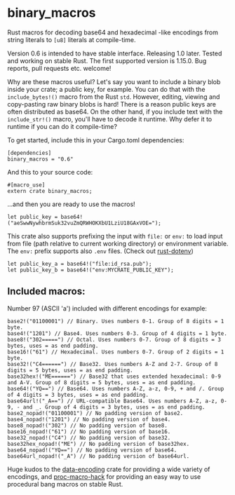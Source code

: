 # binary_macros
Rust macros for decoding base64 and hexadecimal -like encodings from string literals to `[u8]` literals at compile-time.

Version 0.6 is intended to have stable interface. Releasing 1.0 later. Tested and working on stable Rust. The first supported version is 1.15.0. Bug reports, pull requests etc. welcome!

Why are these macros useful? Let's say you want to include a binary blob inside your crate; a public key, for example. You can do that with the `include_bytes!()` macro from the Rust `std`. However, editing, viewing and copy-pasting raw binary blobs is hard! There is a reason public keys are often distributed as base64. On the other hand, if you include text with the `include_str!()` macro, you'll have to decode it runtime. Why defer it to runtime if you can do it compile-time?

To get started, include this in your Cargo.toml dependencies:

```
[dependencies]
binary_macros = "0.6"
```

And this to your source code:

```
#[macro_use]
extern crate binary_macros;
```

...and then you are ready to use the macros!

```
let public_key = base64!("aeSwwNywhbrmSuk32vuZmQRWHOKXbU1LziU18GAxVOE=");
```

This crate also supports prefixing the input with `file:` or `env:` to load input from file (path relative to current working directory) or environment variable. The `env:` prefix supports also `.env` files. (Check out [rust-dotenv](https://github.com/slapresta/rust-dotenv))

```
let public_key_a = base64!("file:id_rsa.pub");
let public_key_b = base64!("env:MYCRATE_PUBLIC_KEY");
``` 

## Included macros:

Number 97 (ASCII 'a') included with different encodings for example:

```
base2!("01100001") // Binary. Uses numbers 0-1. Group of 8 digits = 1 byte.
base4!("1201") // Base4. Uses numbers 0-3. Group of 4 digits = 1 byte.
base8!("302=====") // Octal. Uses numbers 0-7. Group of 8 digits = 3 bytes, uses = as end padding.
base16!("61") // Hexadecimal. Uses numbers 0-7. Group of 2 digits = 1 byte.
base32!("C4======") // Base32. Uses numbers A-Z and 2-7. Group of 8 digits = 5 bytes, uses = as end padding.
base32hex!("ME======") // Base32 that uses extended hexadecimal: 0-9 and A-V. Group of 8 digits = 5 bytes, uses = as end padding.
base64!("YQ==") // Base64. Uses numbers A-Z, a-z, 0-9, + and /. Group of 4 digits = 3 bytes, uses = as end padding.
base64url!("_A==") // URL-compatible Base64. Uses numbers A-Z, a-z, 0-9, - and _. Group of 4 digits = 3 bytes, uses = as end padding.
base2_nopad!("01100001") // No padding version of base2.
base4_nopad!("1201") // No padding version of base4.
base8_nopad!("302") // No padding version of base8.
base16_nopad!("61") // No padding version of base16.
base32_nopad!("C4") // No padding version of base32.
base32hex_nopad!("ME") // No padding version of base32hex.
base64_nopad!("YQ==") // No padding version of base64.
base64url_nopad!("_A") // No padding version of base64url.
```


Huge kudos to the [data-encoding](https://github.com/ia0/data-encoding) crate for providing a wide variety of encodings, and [proc-macro-hack](https://github.com/dtolnay/proc-macro-hack) for providing an easy way to use procedural bang macros on stable Rust.
